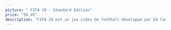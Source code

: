 ```yaml
---
picture: " FIFA 20 - Standard Edition"
price: "50,45"
description: "FIFA 20 est un jeu vidéo de football développé par EA Canada et EA Roumanie et édité par EA Sports."
---
```

